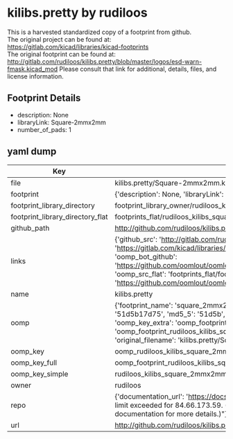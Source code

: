 # kilibs.pretty by rudiloos  
This is a harvested standardized copy of a footprint from github.  
The original project can be found at:  
https://gitlab.com/kicad/libraries/kicad-footprints  
The original footprint can be found at:
http://gitlab.com/rudiloos/kilibs.pretty/blob/master/logos/esd-warn-fmask.kicad_mod
Please consult that link for additional, details, files, and license information.  
## Footprint Details
* description: None  
* libraryLink: Square-2mmx2mm  
* number_of_pads: 1  
## yaml dump  
| Key | Value |  
| --- | --- |  
| file | kilibs.pretty/Square-2mmx2mm.kicad_mod |  
| footprint | {'description': None, 'libraryLink': 'Square-2mmx2mm', 'number_of_pads': 1} |  
| footprint_library_directory | footprint_library_owner/rudiloos_kilibs.pretty |  
| footprint_library_directory_flat | footprints_flat/rudiloos_kilibs_square_2mmx2mm/working |  
| github_path | http://github.com/rudiloos/kilibs.pretty/blob/master/Square-2mmx2mm.kicad_mod |  
| links | {'github_src': 'http://gitlab.com/rudiloos/kilibs.pretty/blob/master/logos/esd-warn-fmask.kicad_mod', 'github_src_repo': 'https://gitlab.com/kicad/libraries/kicad-footprints', 'oomp_bot': 'footprints/rudiloos_kilibs_square_2mmx2mm/working', 'oomp_bot_github': 'https://github.com/oomlout/oomlout_oomp_footprint_bot/tree/main/footprints/rudiloos_kilibs_square_2mmx2mm/working', 'oomp_src_flat': 'footprints_flat/footprints_flat/rudiloos_kilibs_square_2mmx2mm/working', 'oomp_src_flat_github': 'https://github.com/oomlout/oomlout_oomp_footprint_src/tree/main/footprints_flat/rudiloos_kilibs_square_2mmx2mm/working'} |  
| name | kilibs.pretty |  
| oomp | {'footprint_name': 'square_2mmx2mm', 'library_name': 'kilibs', 'md5': '51d5b17d75bb915d44a5161f85c0f5b9', 'md5_10': '51d5b17d75', 'md5_5': '51d5b', 'md5_6': '51d5b1', 'oomp_key': 'oomp_rudiloos_kilibs_square_2mmx2mm', 'oomp_key_extra': 'oomp_footprint_rudiloos_kilibs_square_2mmx2mm', 'oomp_key_full': 'oomp_footprint_rudiloos_kilibs_square_2mmx2mm_51d5b1', 'oomp_key_simple': 'rudiloos_kilibs_square_2mmx2mm', 'original_filename': 'kilibs.pretty/Square-2mmx2mm.kicad_mod', 'owner_name': 'rudiloos'} |  
| oomp_key | oomp_rudiloos_kilibs_square_2mmx2mm |  
| oomp_key_full | oomp_footprint_rudiloos_kilibs_square_2mmx2mm |  
| oomp_key_simple | rudiloos_kilibs_square_2mmx2mm |  
| owner | rudiloos |  
| repo | {'documentation_url': 'https://docs.github.com/rest/overview/resources-in-the-rest-api#rate-limiting', 'message': "API rate limit exceeded for 84.66.173.59. (But here's the good news: Authenticated requests get a higher rate limit. Check out the documentation for more details.)"} |  
| url | http://github.com/rudiloos/kilibs.pretty |  

